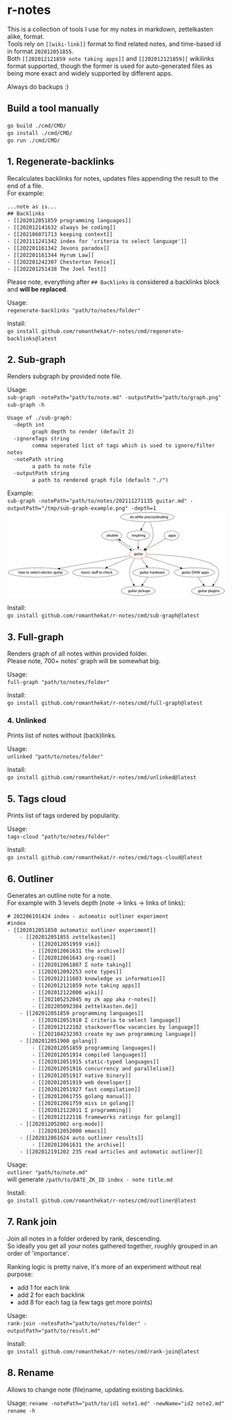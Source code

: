 # r-notes

This is a collection of tools I use for my notes in markdown, zettelkasten alike, format.  
Tools rely on `[[wiki-link]]` format to find related notes, and time-based id in format `202012051855`.  
Both `[[202012121859 note taking apps]]` and `[[202012121859]]` wikilinks format supported, though the former is used for auto-generated files as being more exact and widely supported by different apps. 

Always do backups :)

## Build a tool manually
`go build ./cmd/CMD/`  
`go install ./cmd/CMD/`  
`go run ./cmd/CMD/`


## 1. Regenerate-backlinks
Recalculates backlinks for notes, updates files appending the result to the end of a file.   
For example:
```
...note as is...
## Backlinks
- [[202012051859 programming languages]]
- [[202012141632 always be coding]]
- [[202106071713 keeping context]]
- [[202111241342 index for 'criteria to select language']]
- [[202201161342 Jevons paradox]]
- [[202201161344 Hyrum Law]]
- [[202201242307 Chesterton Fence]]
- [[202201251438 The Joel Test]]
```
Please note, everything after `## Backlinks` is considered a backlinks block and **will be replaced**.

Usage:  
`regenerate-backlinks "path/to/notes/folder"`

Install:  
`go install github.com/romanthekat/r-notes/cmd/regenerate-backlinks@latest`


## 2. Sub-graph
Renders subgraph by provided note file.

Usage:  
`sub-graph -notePath="path/to/note.md" -outputPath="path/to/graph.png"`  
`sub-graph -h`
```
Usage of ./sub-graph:
  -depth int
        graph depth to render (default 2)
  -ignoreTags string
    	comma seperated list of tags which is used to ignore/filter notes
  -notePath string
        a path to note file
  -outputPath string
        a path to rendered graph file (default "./")
```

Example:  
`sub-graph -notePath="path/to/notes/202111271135 guitar.md" -outputPath="/tmp/sub-graph-example.png" -depth=1`
![example output](./docs/sub-graph-example.png)

Install:  
`go install github.com/romanthekat/r-notes/cmd/sub-graph@latest`


## 3. Full-graph
Renders graph of all notes within provided folder.  
Please note, 700+ notes' graph will be somewhat big.

Usage:  
`full-graph "path/to/notes/folder"`

Install:  
`go install github.com/romanthekat/r-notes/cmd/full-graph@latest`


### 4. Unlinked
Prints list of notes without (back)links.  

Usage:  
`unlinked "path/to/notes/folder"`

Install:  
`go install github.com/romanthekat/r-notes/cmd/unlinked@latest`
  

## 5. Tags cloud
Prints list of tags ordered by popularity.

Usage:  
`tags-cloud "path/to/notes/folder"`

Install:  
`go install github.com/romanthekat/r-notes/cmd/tags-cloud@latest`


## 6. Outliner
Generates an outline note for a note.  
For example with 3 levels depth (note -> links -> links of links):
```
# 202206191424 index - automatic outliner experiment
#index
- [[202012051850 automatic outliner experiment]]  
    - [[202012051855 zettelkasten]]  
        - [[202012051959 vim]]  
        - [[202012061631 the archive]]  
        - [[202012061643 org-roam]]  
        - [[202012061807 Σ note taking]]  
        - [[202012092253 note types]]  
        - [[202012111603 knowledge vs information]]  
        - [[202012121859 note taking apps]]  
        - [[202012122000 wiki]]  
        - [[202105252045 my zk app aka r-notes]]  
        - [[202205092304 zettelkasten.de]]  
    - [[202012051859 programming languages]]  
        - [[202012051910 Σ criteria to select language]]  
        - [[202012122102 stackoverflow vacancies by language]]  
        - [[202104232303 create my own programming language]]  
    - [[202012051900 golang]]  
        - [[202012051859 programming languages]]  
        - [[202012051914 compiled languages]]  
        - [[202012051915 static-typed languages]]  
        - [[202012051916 concurrency and parallelism]]  
        - [[202012051917 native binary]]  
        - [[202012051919 web developer]]  
        - [[202012051927 fast compilation]]  
        - [[202012061755 golang manual]]  
        - [[202012061759 miss in golang]]  
        - [[202012122011 Σ programming]]  
        - [[202012122116 frameworks ratings for golang]]  
    - [[202012052002 org-mode]]  
        - [[202012052000 emacs]]  
    - [[202012061624 auto outliner results]]  
        - [[202012061631 the archive]]  
    - [[202012191202 235 read articles and automatic outliner]]  
```

Usage:  
`outliner "path/to/note.md"`  
will generate `/path/to/DATE_ZK_ID index - note title.md`

Install:  
`go install github.com/romanthekat/r-notes/cmd/outliner@latest`


## 7. Rank join
Join all notes in a folder ordered by rank, descending.  
So ideally you get all your notes gathered together, roughly grouped in an order of 'importance'.

Ranking logic is pretty naive, it's more of an experiment without real purpose:
- add 1 for each link
- add 2 for each backlink
- add 8 for each tag (a few tags get more points)

Usage:  
`rank-join -notesPath="path/to/notes/folder" -outputPath="path/to/result.md"`

Install:  
`go install github.com/romanthekat/r-notes/cmd/rank-join@latest`


## 8. Rename
Allows to change note (file)name, updating existing backlinks.

Usage:
`rename -notePath="path/to/id1 note1.md" -newName="id2 note2.md"`  
`rename -h`